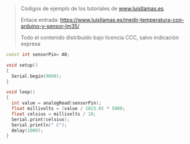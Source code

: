> Códigos de ejemplo de los tutoriales de www.luisllamas.es
>
> Enlace entrada: https://www.luisllamas.es/medir-temperatura-con-arduino-y-sensor-lm35/
>
> Todo el contenido distribuido bajo licencia CCC, salvo indicación expresa

```cpp
const int sensorPin= A0;

void setup()
{
  Serial.begin(9600);
}

void loop()
{
  int value = analogRead(sensorPin);
  float millivolts = (value / 1023.0) * 5000;
  float celsius = millivolts / 10; 
  Serial.print(celsius);
  Serial.println(" C");
  delay(1000);
}

```